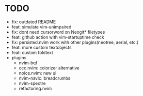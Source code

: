 # TODO

- fix: outdated README
- feat: simulate vim-unimpaired
- fix: dont need cursorword on Neogit\* filetypes
- feat: github action with vim-startuptime check
- fix: persisted.nvim work with other plugins(neotree, aerial, etc.)
- feat: more custom textobjects
- feat: custom foldtext
- plugins
  - nvim-bqf
  - ccc.nvim: colorizer alternative
  - noice.nvim: new ui
  - nvim-navic: breadcrumbs
  - nvim-spectre
  - refactoring.nvim
